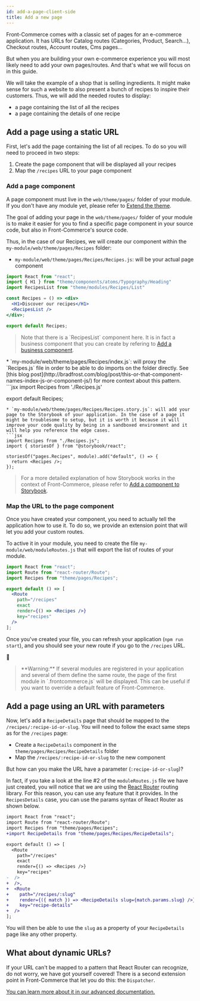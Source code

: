 ```yaml
---
id: add-a-page-client-side
title: Add a new page
---
```


Front-Commerce comes with a classic set of pages for an e-commerce application.
It has URLs for Catalog routes (Categories, Product, Search…), Checkout routes,
Account routes, Cms pages…

But when you are building your own e-commerce experience you will most likely need
to add your own pages/routes. And that's what we will focus on in this guide.

We will take the example of a shop that is selling ingredients. It might make
sense for such a website to also present a bunch of recipes to inspire their
customers. Thus, we will add the needed routes to display:

* a page containing the list of all the recipes
* a page containing the details of one recipe

## Add a page using a static URL

First, let's add the page containing the list of all recipes. To do so you will
need to proceed in two steps:

1. Create the page component that will be displayed all your recipes
2. Map the `/recipes` URL to your page component

### Add a page component

A page component must live in the `web/theme/pages/` folder of your module. If you don't have any module yet, please refer to [Extend the theme](extend-the-theme.html).

The goal of adding your page in the `web/theme/pages/` folder of your module is to make it easier for you to find a specific page component in your source code, but also in Front-Commerce's source code.

Thus, in the case of our Recipes, we will create our component within the `my-module/web/theme/pages/Recipes` folder:

* `my-module/web/theme/pages/Recipes/Recipes.js`: will be your actual page component
```jsx
import React from "react";
import { H1 } from "theme/components/atoms/Typography/Heading"
import RecipesList from "theme/modules/Recipes/List"

const Recipes = () => <div>
  <H1>Discover our recipes</H1>
  <RecipesList />
</div>;

export default Recipes;
```
  <blockquote class="note">
  Note that there is a `RecipesList` component here. It is in fact a business component that you can create by refering to <a href="#TODO">Add a business component</a>.
  </blockquote>
* `my-module/web/theme/pages/Recipes/index.js`: will proxy the `Recipes.js` file in order to be able to do imports on the folder directly. See [this blog post](http://bradfrost.com/blog/post/this-or-that-component-names-index-js-or-component-js/) for more context about this pattern.
<!-- TODO add comment about code splitting and link to our documentation -->
```jsx
import Recipes from './Recipes.js'

export default Recipes;
```
* `my-module/web/theme/pages/Recipes/Recipes.story.js`: will add your page to the Storybook of your application. In the case of a page it might be troublesome to setup, but it is worth it because it will improve your code quality by being in a sandboxed environment and it will help you reference the edge cases.
```jsx
import Recipes from "./Recipes.js";
import { storiesOf } from "@storybook/react";

storiesOf("pages.Recipes", module).add("default", () => {
  return <Recipes />;
});
```
  <blockquote class="note">
  For a more detailed explanation of how Storybook works in the context of Front-Commerce, please refer to <a href="#TODO">Add a component to Storybook</a>.
  </blockquote>

### Map the URL to the page component

Once you have created your component, you need to actually tell the application how to use it. To do so, we provide an extension point that will let you add your custom routes.

To active it in your module, you need to create the file `my-module/web/moduleRoutes.js` that will export the list of routes of your module.

```jsx
import React from "react";
import Route from "react-router/Route";
import Recipes from "theme/pages/Recipes";

export default () => [
  <Route
    path="/recipes"
    exact
    render={() => <Recipes />}
    key="recipes"
  />
];
```

Once you've created your file, you can refresh your application
(`npm run start`), and you should see your new route if you go
to the `/recipes` URL.

🎉

<blockquote class="warning">
    **Warning:** If several modules are registered in your application and several of them define the same route, the page of the first module in `.frontcommerce.js` will be displayed. This can be useful if you want to override a default feature of Front-Commerce.
</blockquote>

## Add a page using an URL with parameters

Now, let's add a `RecipeDetails` page that should be mapped to the
`/recipes/:recipe-id-or-slug`. You will need to follow the exact
same steps as for the `/recipes` page:
* Create a `RecipeDetails` component in the
`theme/pages/Recipes/RecipeDetails` folder
* Map the `/recipes/:recipe-id-or-slug` to the new component

But how can you make the URL have a parameter (`:recipe-id-or-slug`)?

In fact, if you take a look at the line #2 of the `moduleRoutes.js` file we have just created, you will notice that we are using the [React Router](https://github.com/ReactTraining/react-router) routing library. For this reason, you can use any feature that it provides. In the `RecipesDetails` case, you can use the params syntax of React Router as shown below.

```diff
import React from "react";
import Route from "react-router/Route";
import Recipes from "theme/pages/Recipes";
+import RecipeDetails from "theme/pages/Recipes/RecipeDetails";

export default () => [
  <Route
    path="/recipes"
    exact
    render={() => <Recipes />}
    key="recipes"
-  />
+  />,
+  <Route
+    path="/recipes/:slug"
+    render={({ match }) => <RecipeDetails slug={match.params.slug} />}
+    key="recipe-details"
+  />
];
```

You will then be able to use the `slug` as a property of your `RecipeDetails` page like any other property.

## What about dynamic URLs?

If your URL can't be mapped to a pattern that React Router can recognize, do not worry,
we have got yourself covered! There is a second extension point in Front-Commerce that let you do this: the `Dispatcher`.

[You can learn more about it in our advanced documentation.](../advanced/theme/route-dispatcher.html)
